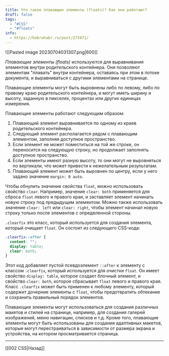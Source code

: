 ```yaml
---
title: Что такое плавающие элементы (floats)? Как они работают?
draft: false
tags:
  - "#CSS"
  - "#floats"
info:
  - https://habrahabr.ru/post/273471/
---
```

![[Pasted image 20230704031307.png|600]]

_Плавающие элементы (floats)_ используются для выравнивания элементов внутри родительского контейнера. Они позволяют элементам "плавать" внутри контейнера, оставаясь при этом в потоке документа, и выравниваться с другими элементами на странице.

Плавающие элементы могут быть выровнены либо по левому, либо по правому краю родительского контейнера, и могут иметь ширину и высоту, заданную в пикселях, процентах или других единицах измерения.

Плавающие элементы работают следующим образом:

1. Плавающий элемент выравнивается по одному из краев родительского контейнера.
2. Следующий элемент располагается рядом с плавающим элементом, заполняя доступное пространство.
3. Если элемент не может поместиться на той же строке, он переносится на следующую строку, но продолжает заполнять доступное пространство.
4. Если элементы имеют разную высоту, то они могут не выровняться по вертикали, что может привести к нежелательным результатам.
5. Плавающий элемент может быть выровнен по центру, если у него задано значение `margin: 0 auto`.

Чтобы обнулить значение свойства `float`, можно использовать свойство `clear`. Например, значение `clear: both` применяется для сброса `float` левого и правого края, и заставляет элемент начинать новую строку под предыдущим элементом. Можно также использовать значение `clear: left` или `clear: right`, чтобы элемент начинал новую строку только после элементов с определенной стороны.

`.clearfix` это класс, который используется для создания элемента, который очищает `float`. Он состоит из следующего CSS-кода:

```css
.clearfix::after {
  content: "";
  display: table;
  clear: both;
}
```

Этот код добавляет пустой псевдоэлемент `::after` к элементу с классом `.clearfix`, который используется для очистки `float`. Он имеет свойство `display: table`, которое создает блочный элемент, и свойство `clear: both`, которое сбрасывает `float` левого и правого края. Класс `.clearfix` может быть применен к любому элементу, который содержит дочерние элементы с `float`, чтобы предотвратить обтекание и сохранить правильный порядок элементов.

Плавающие элементы могут использоваться для создания различных макетов и стилей на странице, например, для создания галерей изображений, меню навигации, списков и т.д. Кроме того, плавающие элементы могут быть использованы для создания адаптивных макетов, которые могут перестраиваться в зависимости от размера экрана и устройства, на котором просматривается страница.

---

[[002 CSS|Назад]]